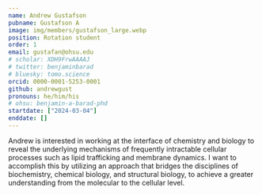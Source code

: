 ```yaml
---
name: Andrew Gustafson
pubname: Gustafson A
image: img/members/gustafson_large.webp
position: Rotation student
order: 1
email: gustafan@ohsu.edu
# scholar: XDH9FrwAAAAJ
# twitter: benjaminbarad
# bluesky: tomo.science
orcid: 0000-0001-5253-0001
github: andrewgust
pronouns: he/him/his
# ohsu: benjamin-a-barad-phd
startdate: ["2024-03-04"]
enddate: []
---
```


Andrew is interested in working at the interface of chemistry and biology to reveal the underlying mechanisms of frequently intractable cellular processes such as lipid trafficking and membrane dynamics. I want to accomplish this by utilizing an approach that bridges the disciplines of biochemistry, chemical biology, and structural biology, to achieve a greater understanding from the molecular to the cellular level.